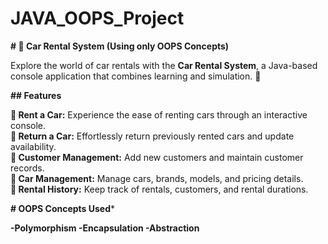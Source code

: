 # JAVA_OOPS_Project

**# 🚗 Car Rental System (Using only OOPS Concepts)**

Explore the world of car rentals with the **Car Rental System**, a Java-based console application that combines learning and simulation. 🌟

**## Features**

**🚀 Rent a Car:** Experience the ease of renting cars through an interactive console.                                                                            
**🔁 Return a Car:** Effortlessly return previously rented cars and update availability.                                                                        
**👥 Customer Management:** Add new customers and maintain customer records.                                                                                    
**🚗 Car Management:** Manage cars, brands, models, and pricing details.                                                                                        
**📝 Rental History:** Keep track of rentals, customers, and rental durations.

**# OOPS Concepts Used***

**-Polymorphism 
-Encapsulation
-Abstraction**
